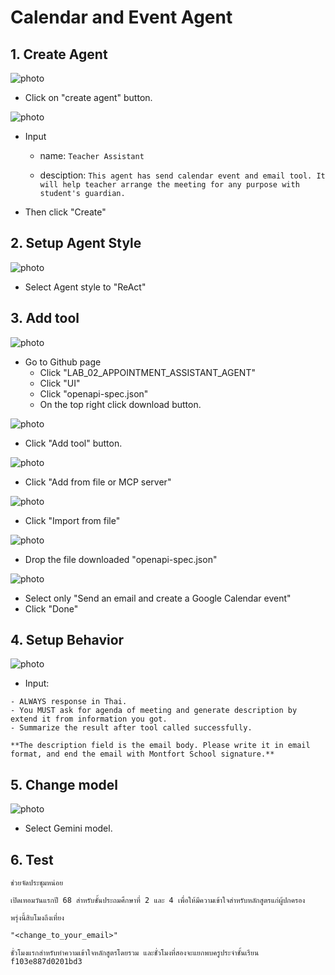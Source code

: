 # Calendar and Event Agent

## 1. Create Agent

![photo](/LAB_02_APPOINTMENT_ASSISTANT_AGENT/UI/assets/image1.png)

- Click on "create agent" button.

![photo](/LAB_02_APPOINTMENT_ASSISTANT_AGENT/UI/assets/image2.png)

- Input 
    - name: `Teacher Assistant` 

    - desciption: `This agent has send calendar event and email tool. It will help teacher arrange the meeting for any purpose with student's guardian. `

- Then click "Create"

## 2. Setup Agent Style

![photo](/LAB_02_APPOINTMENT_ASSISTANT_AGENT/UI/assets/image3.png)

- Select Agent style to "ReAct"


## 3. Add tool

![photo](/LAB_02_APPOINTMENT_ASSISTANT_AGENT/UI/assets/image7.png)

- Go to Github page 
    - Click "LAB_02_APPOINTMENT_ASSISTANT_AGENT"
    - Click "UI"
    - Click "openapi-spec.json"
    - On the top right click download button.


![photo](/LAB_02_APPOINTMENT_ASSISTANT_AGENT/UI/assets/image4.png)

- Click "Add tool" button.

![photo](/LAB_02_APPOINTMENT_ASSISTANT_AGENT/UI/assets/image5.png)

- Click "Add from file or MCP server"

![photo](/LAB_02_APPOINTMENT_ASSISTANT_AGENT/UI/assets/image6.png)

- Click "Import from file"

![photo](/LAB_02_APPOINTMENT_ASSISTANT_AGENT/UI/assets/image8.png)

- Drop the file downloaded "openapi-spec.json"

![photo](/LAB_02_APPOINTMENT_ASSISTANT_AGENT/UI/assets/image9.png)

- Select only "Send an email and create a Google Calendar event"
- Click "Done"

## 4. Setup Behavior

![photo](/LAB_02_APPOINTMENT_ASSISTANT_AGENT/UI/assets/image10.png)

- Input: 
```
- ALWAYS response in Thai.
- You MUST ask for agenda of meeting and generate description by extend it from information you got.
- Summarize the result after tool called successfully.

**The description field is the email body. Please write it in email format, and end the email with Montfort School signature.**
```

## 5. Change model

![photo](/LAB_02_APPOINTMENT_ASSISTANT_AGENT/UI/assets/image11.png)

- Select Gemini model.

## 6. Test

```
ช่วยจัดประชุมหน่อย

เปิดเทอมวันแรกปี 68 สำหรับชั้นประถมศึกษาที่ 2 และ 4 เพื่อให้มีความเข้าใจสำหรับหลักสูตรแก่ผู้ปกครอง

พรุ่งนี้สิบโมงถึงเที่ยง

"<change_to_your_email>"

ชั่วโมงแรกสำหรับทำความเข้าใจหลักสูตรโดยรวม และชั่วโมงที่สองจะแยกพบครูประจำชั้นเรียน
f103e887d0201bd3
```